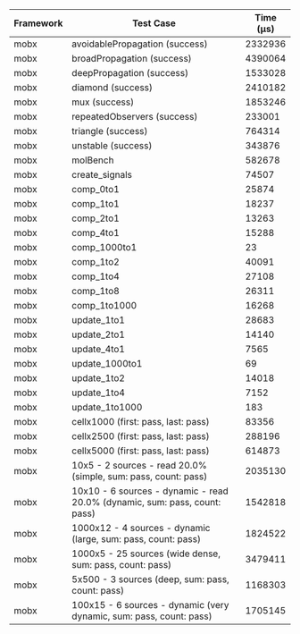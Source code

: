 | Framework | Test Case | Time (μs) |
| --- | --- | --- |
| mobx | avoidablePropagation (success) | 2332936 |
| mobx | broadPropagation (success) | 4390064 |
| mobx | deepPropagation (success) | 1533028 |
| mobx | diamond (success) | 2410182 |
| mobx | mux (success) | 1853246 |
| mobx | repeatedObservers (success) | 233001 |
| mobx | triangle (success) | 764314 |
| mobx | unstable (success) | 343876 |
| mobx | molBench | 582678 |
| mobx | create_signals | 74507 |
| mobx | comp_0to1 | 25874 |
| mobx | comp_1to1 | 18237 |
| mobx | comp_2to1 | 13263 |
| mobx | comp_4to1 | 15288 |
| mobx | comp_1000to1 | 23 |
| mobx | comp_1to2 | 40091 |
| mobx | comp_1to4 | 27108 |
| mobx | comp_1to8 | 26311 |
| mobx | comp_1to1000 | 16268 |
| mobx | update_1to1 | 28683 |
| mobx | update_2to1 | 14140 |
| mobx | update_4to1 | 7565 |
| mobx | update_1000to1 | 69 |
| mobx | update_1to2 | 14018 |
| mobx | update_1to4 | 7152 |
| mobx | update_1to1000 | 183 |
| mobx | cellx1000 (first: pass, last: pass) | 83356 |
| mobx | cellx2500 (first: pass, last: pass) | 288196 |
| mobx | cellx5000 (first: pass, last: pass) | 614873 |
| mobx | 10x5 - 2 sources - read 20.0% (simple, sum: pass, count: pass) | 2035130 |
| mobx | 10x10 - 6 sources - dynamic - read 20.0% (dynamic, sum: pass, count: pass) | 1542818 |
| mobx | 1000x12 - 4 sources - dynamic (large, sum: pass, count: pass) | 1824522 |
| mobx | 1000x5 - 25 sources (wide dense, sum: pass, count: pass) | 3479411 |
| mobx | 5x500 - 3 sources (deep, sum: pass, count: pass) | 1168303 |
| mobx | 100x15 - 6 sources - dynamic (very dynamic, sum: pass, count: pass) | 1705145 |

